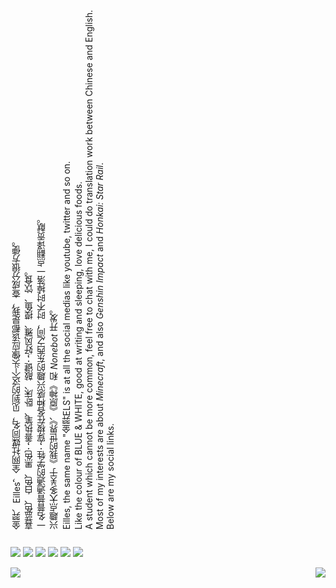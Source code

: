 <a style="writing-mode: vertical-rl; transform: rotate(180deg); text-align:start">

<!--尽量别给我库的管理权限，人老了，容易出事 -->

金羿、Eilles，全网社媒同名，见到的这个头像应该都是我，查成分很方便。  
喜蓝色、白色、黑色；善执笔、卧床、敲键；好风雅、摸鱼、饮食。  

一名普普通通的学牲；穿梭在各种感兴趣的东西之间，时不时掉落一点翻译贡献。  

兴趣点大多关于《我的世界》、《原神》和 _Nonebot_ 开发。  

Eilles, the same name "金羿ELS" is at all the social medias like youtube, twitter and so on.  
Like the colour of BLUE & WHITE, good at writing and sleeping, love delicious foods.  

A student which cannot be more common, feel free to chat with me, I could do translation work between Chinese and English.  

Most of my interests are about _Minecraft_, and also _Genshin Impact_ and _Honkai: Star Rail_.  

Below are my social links.

</a>


[![][Gitee: 金羿ELS]](https://gitee.com/EillesWan)
[![][Bilibili: 金羿ELS]](https://space.bilibili.com/397369002/)
[![][轻雪社区: 金羿ELS]](https://lab.liteyuki.icu/@Eilles)
[![][QQ群: 嚻嚻金羿]](http://qm.qq.com/cgi-bin/qm/qr?_wv=1027&k=Er0L6zcDs56KT09nzIP4syFLLZ738ics&authKey=64g0ym11%2BerZi7THzWzyWR2oSbBBM687y6jqKg%2BKP3qGi3Oa%2BZtLbwL5WQiMWSCQ&noverify=0&group_code=1070505462)
[![][Twitter: 金羿ELS]](https://x.com/EillesW)
[![][Telegram: 金羿]](https://t.me/EillesWan)




<a href="https://github.com/EillesWan/">
  <img align="right" src="https://github-readme-stats.vercel.app/api?username=EillesWan&show_icons=true&theme=dracula&locale=cn&hide_border=true&title_color=4C2EE5&bg_color=-30,8F93FF,0089F2&include_all_commits=true&line_height=20" />
</a>

<a href="https://github.com/EillesWan/">
  <img align="left" src="https://github-readme-stats.vercel.app/api/top-langs/?username=EillesWan&layout=compact&theme=dracula&locale=cn&hide_border=true&title_color=4C2EE5&bg_color=-30,8F93FF,0089F2" /><!--&card_width=440-->
</a>

[Bilibili: 金羿ELS]: https://img.shields.io/badge/哔站-金羿ELS-00A1E7?style=for-the-badge&labelColor=4E4C9C
[Gitee: 金羿ELS]: https://img.shields.io/badge/码云-金羿ELS-00A1E7?style=for-the-badge&labelColor=4E4C9C
[萌娘百科: W-YI]: https://img.shields.io/badge/萌百-W--YI-00A1E7?style=for-the-badge&labelColor=4E4C9C
[轻雪社区: 金羿ELS]: https://img.shields.io/badge/雪社-金羿ELS-00A1E7?style=for-the-badge&labelColor=4E4C9C
[QQ群: 嚻嚻金羿]: https://img.shields.io/badge/Q群-嚻嚻金羿-00A1E7?style=for-the-badge&labelColor=4E4C9C
[Twitter: 金羿ELS]: https://img.shields.io/badge/推特-金羿ELS-00A1E7?style=for-the-badge&labelColor=4E4C9C
[Telegram: 金羿]: https://img.shields.io/badge/电报-金羿-00A1E7?style=for-the-badge&labelColor=4E4C9C

